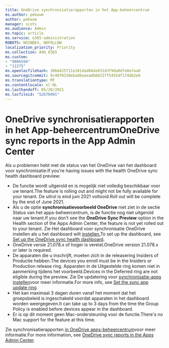 ```yaml
---
title: OneDrive synchronisatierapporten in het App-beheercentrum
ms.author: pebaum
author: pebaum
manager: scotv
ms.audience: Admin
ms.topic: article
ms.service: o365-administration
ROBOTS: NOINDEX, NOFOLLOW
localization_priority: Priority
ms.collection: Adm_O365
ms.custom:
- "9006594"
- "11275"
ms.openlocfilehash: 30b6425f11e181dad04da931d3f9da0d7e0efaa0
ms.sourcegitcommit: 6c46f0158ebad6aaeadb6822ff5455df174db2e8
ms.translationtype: MT
ms.contentlocale: nl-NL
ms.lasthandoff: 05/20/2021
ms.locfileid: "52676091"
---
```

# <a name="onedrive-sync-reports-in-the-app-admin-center"></a><span data-ttu-id="33fb7-102">OneDrive synchronisatierapporten in het App-beheercentrum</span><span class="sxs-lookup"><span data-stu-id="33fb7-102">OneDrive sync reports in the App Admin Center</span></span>

<span data-ttu-id="33fb7-103">Als u problemen hebt met de status van het OneDrive van het dashboard voor synchronisatie:</span><span class="sxs-lookup"><span data-stu-id="33fb7-103">If you're having issues with the health OneDrive sync health dashboard preview:</span></span>

- <span data-ttu-id="33fb7-104">De functie wordt uitgerold en is mogelijk niet volledig beschikbaar voor uw tenant.</span><span class="sxs-lookup"><span data-stu-id="33fb7-104">The feature is rolling out and might not be fully available for your tenant.</span></span> <span data-ttu-id="33fb7-105">De uitrol is eind juni 2021 voltooid.</span><span class="sxs-lookup"><span data-stu-id="33fb7-105">Roll out will be complete by the end of June 2021.</span></span>
- <span data-ttu-id="33fb7-106">Als u de optie **synchronisatievoorbeeld OneDrive** niet ziet in de sectie Status van het apps-beheercentrum, is de functie nog niet uitgerold naar uw tenant.</span><span class="sxs-lookup"><span data-stu-id="33fb7-106">If you don't see the **OneDrive Sync Preview** option in the Health section of the Apps Admin Center, the feature is not yet rolled out to your tenant.</span></span> <span data-ttu-id="33fb7-107">Zie Het dashboard voor synchronisatie OneDrive instellen als u het dashboard wilt [instellen.](/OneDrive/sync-health#set-up-the-onedrive-sync-health-dashboard)</span><span class="sxs-lookup"><span data-stu-id="33fb7-107">To set up the dashboard, see [Set up the OneDrive sync health dashboard](/OneDrive/sync-health#set-up-the-onedrive-sync-health-dashboard).</span></span>
- <span data-ttu-id="33fb7-108">OneDrive versie 21.078.x of hoger is vereist.</span><span class="sxs-lookup"><span data-stu-id="33fb7-108">OneDrive version 21.078.x or later is required.</span></span>
- <span data-ttu-id="33fb7-109">De apparaten die u inschrijft, moeten zich in de releasering Insiders of Productie hebben.</span><span class="sxs-lookup"><span data-stu-id="33fb7-109">The devices you enroll must be in the Insiders or Production release ring.</span></span> <span data-ttu-id="33fb7-110">Apparaten in de Uitgestelde ring komen niet in aanmerking tijdens het voorbeeld.</span><span class="sxs-lookup"><span data-stu-id="33fb7-110">Devices in the Deferred ring are not eligible during the preview.</span></span> <span data-ttu-id="33fb7-111">Zie De updatering voor [synchronisatie-apps instellen](/OneDrive/use-group-policy#set-the-sync-app-update-ring)voor meer informatie.</span><span class="sxs-lookup"><span data-stu-id="33fb7-111">For more info, see [Set the sync app update ring](/OneDrive/use-group-policy#set-the-sync-app-update-ring).</span></span>
- <span data-ttu-id="33fb7-112">Het kan maximaal 3 dagen duren vanaf het moment dat het groepsbeleid is ingeschakeld voordat apparaten in het dashboard worden weergegeven.</span><span class="sxs-lookup"><span data-stu-id="33fb7-112">It can take up to 3 days from the time the Group Policy is enabled before devices appear in the dashboard.</span></span>
- <span data-ttu-id="33fb7-113">Er is op dit moment geen Mac-ondersteuning voor de functie.</span><span class="sxs-lookup"><span data-stu-id="33fb7-113">There's no Mac support for the feature at this time.</span></span>

<span data-ttu-id="33fb7-114">Zie synchronisatierapporten [in OneDrive apps-beheercentrum](/OneDrive/sync-health)voor meer informatie.</span><span class="sxs-lookup"><span data-stu-id="33fb7-114">For more information, see [OneDrive sync reports in the Apps Admin Center](/OneDrive/sync-health).</span></span>